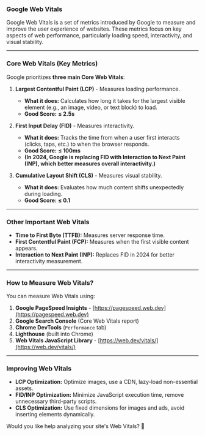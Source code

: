 ### **Google Web Vitals**
Google Web Vitals is a set of metrics introduced by Google to measure and improve the user experience of websites. These metrics focus on key aspects of web performance, particularly loading speed, interactivity, and visual stability.

---

### **Core Web Vitals (Key Metrics)**
Google prioritizes **three main Core Web Vitals**:

1. **Largest Contentful Paint (LCP)** - Measures loading performance.  
   - **What it does:** Calculates how long it takes for the largest visible element (e.g., an image, video, or text block) to load.  
   - **Good Score:** **≤ 2.5s**  

2. **First Input Delay (FID)** - Measures interactivity.  
   - **What it does:** Tracks the time from when a user first interacts (clicks, taps, etc.) to when the browser responds.  
   - **Good Score:** **≤ 100ms**  
   - **(In 2024, Google is replacing FID with Interaction to Next Paint (INP), which better measures overall interactivity.)**

3. **Cumulative Layout Shift (CLS)** - Measures visual stability.  
   - **What it does:** Evaluates how much content shifts unexpectedly during loading.  
   - **Good Score:** **≤ 0.1**  

---

### **Other Important Web Vitals**
- **Time to First Byte (TTFB):** Measures server response time.
- **First Contentful Paint (FCP):** Measures when the first visible content appears.
- **Interaction to Next Paint (INP):** Replaces FID in 2024 for better interactivity measurement.

---

### **How to Measure Web Vitals?**
You can measure Web Vitals using:
1. **Google PageSpeed Insights** - [https://pagespeed.web.dev](https://pagespeed.web.dev)
2. **Google Search Console** (Core Web Vitals report)
3. **Chrome DevTools** (`Performance` tab)
4. **Lighthouse** (built into Chrome)
5. **Web Vitals JavaScript Library** - [https://web.dev/vitals/](https://web.dev/vitals/)

---

### **Improving Web Vitals**
- **LCP Optimization:** Optimize images, use a CDN, lazy-load non-essential assets.
- **FID/INP Optimization:** Minimize JavaScript execution time, remove unnecessary third-party scripts.
- **CLS Optimization:** Use fixed dimensions for images and ads, avoid inserting elements dynamically.

Would you like help analyzing your site's Web Vitals? 🚀
